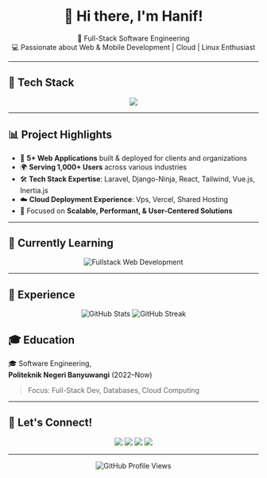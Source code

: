<h1 align="center">👋 Hi there, I'm Hanif!</h1>
<p align="center">
  🚀 Full-Stack Software Engineering</strong><br/>
  💻 Passionate about Web & Mobile Development | Cloud  | Linux Enthusiast
</p>

---

## 🧠 Tech Stack

<p align="center">
  <img src="https://skillicons.dev/icons?i=html,css,js,tailwind,react,vue,php,laravel,nodejs,mysql,postgres,mongodb,docker,git" />
</p>

---

## 📊 Project Highlights  

- 🚀 **5+ Web Applications** built & deployed for clients and organizations  
- 🌍 **Serving 1,000+ Users** across various industries  
- 🛠️ **Tech Stack Expertise**: Laravel, Django-Ninja, React, Tailwind, Vue.js, Inertia.js  
- ☁️ **Cloud Deployment Experience**: Vps, Vercel, Shared Hosting 
- 🎯 Focused on **Scalable, Performant, & User-Centered Solutions**

---

## 🌱 Currently Learning

<p align="center">
  <img src="https://readme-typing-svg.herokuapp.com?font=Fira+Code&weight=600&size=18&pause=1000&color=30BC6B&center=true&vCenter=true&width=600&lines=Frontend+%28React%2C+Vue%2C+Tailwind%29;Backend+%28Django-Ninja%2C+Laravel%2C+Node.js%29;Database+%28PostgreSQL%2C+MySQL%2C+MongoDB%29;API+Integration+%28REST%2C+GraphQL%29;DevOps+%28Docker%2C+Nginx%29" alt="Fullstack Web Development" />
</p>

---

## 💼 Experience

<p align="center">
  <img src="https://github-readme-stats.vercel.app/api?username=Hanif&show_icons=true&theme=radical" alt="GitHub Stats" />
  <img src="https://github-readme-streak-stats.herokuapp.com/?user=Hanif&theme=radical" alt="GitHub Streak" />
</p>


## 🎓 Education

🎓 Software Engineering,  
**Politeknik Negeri Banyuwangi** (2022–Now)

> Focus: Full-Stack Dev, Databases, Cloud Computing

---

## 🤝 Let's Connect!

<p align="center">
  <a href="https://www.linkedin.com/in/muhamad-nur-hanif/"><img src="https://img.shields.io/badge/LinkedIn-blue?style=for-the-badge&logo=linkedin&logoColor=white"/></a>
  <a href="https://www.instagram.com/hanifmnh/"><img src="https://img.shields.io/badge/Instagram-E4405F?style=for-the-badge&logo=instagram&logoColor=white"/></a>
  <a href="https://github.com/MuhamadNurHanif"><img src="https://img.shields.io/badge/GitHub-181717?style=for-the-badge&logo=github&logoColor=white"/></a>
  <a href="mailto:nurhanif2312@gmail.com"><img src="https://img.shields.io/badge/Email-D14836?style=for-the-badge&logo=gmail&logoColor=white"/></a>
</p>

---

<p align="center">
  <img src="https://komarev.com/ghpvc/?username=MuhamadNurHanif&style=flat-square&color=blue" alt="GitHub Profile Views" />
</p>
